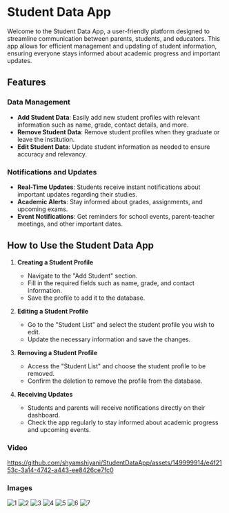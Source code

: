 # Student Data App

Welcome to the Student Data App, a user-friendly platform designed to streamline communication between parents, students, and educators. This app allows for efficient management and updating of student information, ensuring everyone stays informed about academic progress and important updates.

## Features

### Data Management
- **Add Student Data**: Easily add new student profiles with relevant information such as name, grade, contact details, and more.
- **Remove Student Data**: Remove student profiles when they graduate or leave the institution.
- **Edit Student Data**: Update student information as needed to ensure accuracy and relevancy.

### Notifications and Updates
- **Real-Time Updates**: Students receive instant notifications about important updates regarding their studies.
- **Academic Alerts**: Stay informed about grades, assignments, and upcoming exams.
- **Event Notifications**: Get reminders for school events, parent-teacher meetings, and other important dates.

## How to Use the Student Data App

1. **Creating a Student Profile**
   - Navigate to the "Add Student" section.
   - Fill in the required fields such as name, grade, and contact information.
   - Save the profile to add it to the database.

2. **Editing a Student Profile**
   - Go to the "Student List" and select the student profile you wish to edit.
   - Update the necessary information and save the changes.

3. **Removing a Student Profile**
   - Access the "Student List" and choose the student profile to be removed.
   - Confirm the deletion to remove the profile from the database.

4. **Receiving Updates**
   - Students and parents will receive notifications directly on their dashboard.
   - Check the app regularly to stay informed about academic progress and upcoming events.
  
### Video
https://github.com/shyamshiyani/StudentDataApp/assets/149999914/e4f2153c-3a14-4742-a443-ee8426ce7fc0
### Images
![1](https://github.com/shyamshiyani/StudentDataApp/assets/149999914/26af2bd3-208b-4595-9a70-db621fa04324)
![2](https://github.com/shyamshiyani/StudentDataApp/assets/149999914/11a8971b-4bed-4f58-ba53-f76b647db0b5)
![3](https://github.com/shyamshiyani/StudentDataApp/assets/149999914/8d18485a-637d-48de-aed5-c77233f14c29)
![4](https://github.com/shyamshiyani/StudentDataApp/assets/149999914/544de78d-08ac-4367-a4f7-d5450a28983e)
![5](https://github.com/shyamshiyani/StudentDataApp/assets/149999914/c4b1bff9-7840-4ad8-b69b-1b4f82a84d19)
![6](https://github.com/shyamshiyani/StudentDataApp/assets/149999914/f18be629-2201-4e95-bc5f-9985ee6479cc)
![7](https://github.com/shyamshiyani/StudentDataApp/assets/149999914/c2845ba8-5792-4aae-9274-9975b3399bea)



